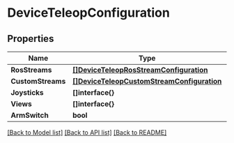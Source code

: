 # DeviceTeleopConfiguration

## Properties

Name | Type | Description | Notes
------------ | ------------- | ------------- | -------------
**RosStreams** | [**[]DeviceTeleopRosStreamConfiguration**](DeviceTeleopRosStreamConfiguration.md) |  | [optional] 
**CustomStreams** | [**[]DeviceTeleopCustomStreamConfiguration**](DeviceTeleopCustomStreamConfiguration.md) |  | [optional] 
**Joysticks** | **[]interface{}** |  | [optional] 
**Views** | **[]interface{}** |  | [optional] 
**ArmSwitch** | **bool** |  | [optional] 

[[Back to Model list]](../README.md#documentation-for-models) [[Back to API list]](../README.md#documentation-for-api-endpoints) [[Back to README]](../README.md)


